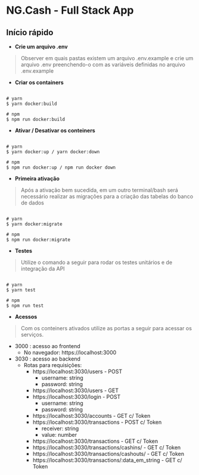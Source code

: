 # NG.Cash - Full Stack App

## Início rápido

- **Crie um arquivo .env**
> Observer em quais pastas existem um arquivo .env.example e crie um arquivo .env preenchendo-o com as variáveis definidas no arquivo .env.example

- **Criar os containers**

```shell

# yarn
$ yarn docker:build

# npm
$ npm run docker:build

```

- **Ativar / Desativar os conteiners**


```shell

# yarn
$ yarn docker:up / yarn docker:down

# npm
$ npm run docker:up / npm run docker down

```

- **Primeira ativação**
> Após a ativação bem sucedida, em um outro terminal/bash será necessário realizar as migrações para a criação das tabelas do banco de dados

```shell

# yarn
$ yarn docker:migrate

# npm
$ npm run docker:migrate

```


- **Testes**
> Utilize o comando a seguir para rodar os testes unitários e de integração da API

```shell

# yarn
$ yarn test

# npm
$ npm run test

```

- **Acessos**
> Com os conteiners ativados utilize as portas a seguir para acessar os serviços.
- 3000 : acesso ao frontend
  - No navegador: https://localhost:3000
- 3030 : acesso ao backend
  - Rotas para requisições:
    - https://localhost:3030/users - POST 
      - username: string
      - password: string 
    - https://localhost:3030/users - GET  
    - https://localhost:3030/login - POST
      - username: string
      - password: string 
    - https://localhost:3030/accounts - GET c/ Token
    - https://localhost:3030/transactions - POST c/ Token
      - receiver: string
      - value: number
    - https://localhost:3030/transactions - GET c/ Token
    - https://localhost:3030/transactions/cashins/ - GET c/ Token
    - https://localhost:3030/transactions/cashouts/ - GET c/ Token
    - https://localhost:3030/transactions/:data_em_string  - GET c/ Token
